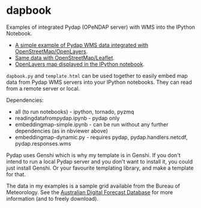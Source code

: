 dapbook
=======

Examples of integrated Pydap (OPeNDAP server) with WMS into the IPython Notebook.

* [A simple example of Pydap WMS data integrated with OpenStreetMap/OpenLayers](https://rawgithub.com/pfctdayelise/dapbook/master/example-openlayers.html).
* [Same data with OpenStreetMap/Leaflet](https://rawgithub.com/pfctdayelise/dapbook/master/example-leaflet.html).
* [OpenLayers map displayed in the IPython notebook](http://nbviewer.ipython.org/urls/raw.github.com/pfctdayelise/dapbook/master/embeddingmap-simple.ipynb).

`dapbook.py` and `template.html` can be used together to easily embed map data from Pydap WMS servers into your IPython notebooks. They can read from a remote server or local.


Dependencies:

* all (to run notebooks) - ipython, tornado, pyzmq
* readingdatafrompydap.ipynb - pydap only
* embeddingmap-simple.ipynb - can be run without any further dependencies (as in nbviewer above)
* embeddingmap-dynamic.py - requires pydap, pydap.handlers.netcdf, pydap.responses.wms


Pydap uses Genshi which is why my template is in Genshi. If you don't intend to run a local Pydap server and you don't want to install it, you could just install Genshi. Or your favourite templating library, and make a template for that.

The data in my examples is a sample grid available from the Bureau of Meteorology. See the [Australian Digital Forecast Database](http://www.bom.gov.au/catalogue/data-feeds.shtml) for more information (and to freely download).
